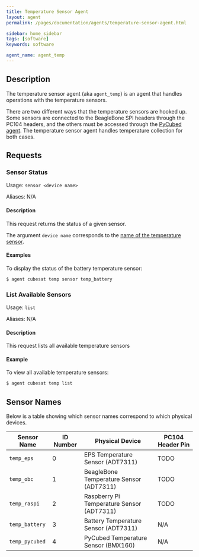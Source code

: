 ```yaml
---
title: Temperature Sensor Agent
layout: agent
permalink: /pages/documentation/agents/temperature-sensor-agent.html

sidebar: home_sidebar
tags: [software]
keywords: software

agent_name: agent_temp
---
```


## Description
The temperature sensor agent (aka `agent_temp`) is an agent that handles operations with the temperature sensors.

There are two different ways that the temperature sensors are hooked up. Some sensors are connected to the BeagleBone SPI headers through the PC104 headers, and the others must be accessed through the [PyCubed agent](pycubed-agent.html). The temperature sensor agent handles temperature collection for both cases.

## Requests

### Sensor Status
Usage: `sensor <device name>`

Aliases: N/A

#### Description
This request returns the status of a given sensor.

The argument `device name` corresponds to the [name of the temperature sensor](#sensor_names).

#### Examples
To display the status of the battery temperature sensor:

```bash
$ agent cubesat temp sensor temp_battery
```

### List Available Sensors
Usage: `list`

Aliases: N/A

#### Description

This request lists all available temperature sensors

#### Example

To view all available temperature sensors:

```bash
$ agent cubesat temp list
```

## Sensor Names
Below is a table showing which sensor names correspond to which physical devices.

| Sensor Name    | ID Number |             Physical Device               | PC104 Header Pin |
| -------------- | --------- | ----------------------------------------- | ---------------- |
| `temp_eps`     |     0     | EPS Temperature Sensor (ADT7311)          |       TODO       |
| `temp_obc`     |     1     | BeagleBone Temperature Sensor (ADT7311)   |       TODO       |
| `temp_raspi`   |     2     | Raspberry Pi Temperature Sensor (ADT7311) |       TODO       |
| `temp_battery` |     3     | Battery Temperature Sensor (ADT7311)      |       N/A        |
| `temp_pycubed` |     4     | PyCubed Temperature Sensor (BMX160)       |       N/A        |
